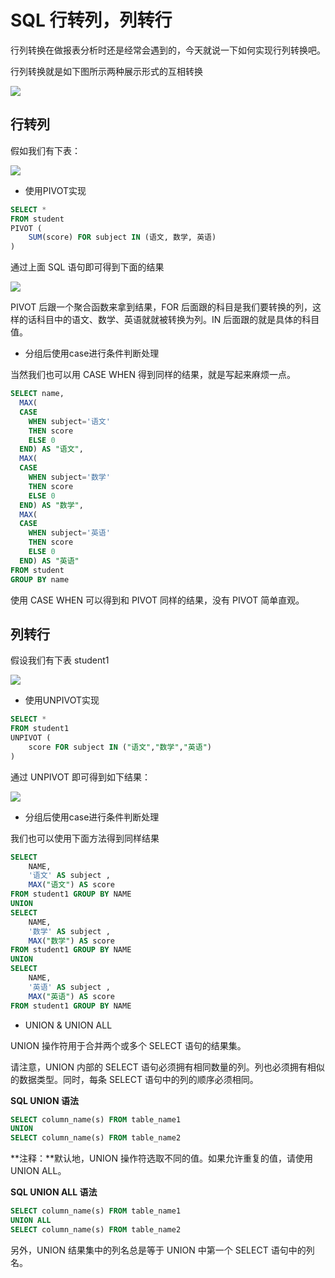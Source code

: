 # SQL 行转列，列转行

行列转换在做报表分析时还是经常会遇到的，今天就说一下如何实现行列转换吧。

行列转换就是如下图所示两种展示形式的互相转换

![](https://cdn.jsdelivr.net/gh/LesanOuO/images/img/行转列1.png)

## 行转列

假如我们有下表：

![](https://cdn.jsdelivr.net/gh/LesanOuO/images/img/行转列2.png)

- 使用PIVOT实现

```sql
SELECT *
FROM student
PIVOT (
    SUM(score) FOR subject IN (语文, 数学, 英语)
)
```

通过上面 SQL 语句即可得到下面的结果

![](https://cdn.jsdelivr.net/gh/LesanOuO/images/img/行转列3.png)

PIVOT 后跟一个聚合函数来拿到结果，FOR 后面跟的科目是我们要转换的列，这样的话科目中的语文、数学、英语就就被转换为列。IN 后面跟的就是具体的科目值。

- 分组后使用case进行条件判断处理

当然我们也可以用 CASE WHEN 得到同样的结果，就是写起来麻烦一点。

```sql
SELECT name,
  MAX(
  CASE
    WHEN subject='语文'
    THEN score
    ELSE 0
  END) AS "语文",
  MAX(
  CASE
    WHEN subject='数学'
    THEN score
    ELSE 0
  END) AS "数学",
  MAX(
  CASE
    WHEN subject='英语'
    THEN score
    ELSE 0
  END) AS "英语"
FROM student
GROUP BY name
```

使用 CASE WHEN 可以得到和 PIVOT 同样的结果，没有 PIVOT 简单直观。



## 列转行

假设我们有下表 student1

![](https://cdn.jsdelivr.net/gh/LesanOuO/images/img/行转列3.png)

- 使用UNPIVOT实现

```sql
SELECT *
FROM student1
UNPIVOT (
    score FOR subject IN ("语文","数学","英语")
)
```

通过 UNPIVOT 即可得到如下结果：

![](https://cdn.jsdelivr.net/gh/LesanOuO/images/img/行转列5.png)

- 分组后使用case进行条件判断处理

我们也可以使用下面方法得到同样结果

```sql
SELECT
    NAME,
    '语文' AS subject ,
    MAX("语文") AS score
FROM student1 GROUP BY NAME
UNION
SELECT
    NAME,
    '数学' AS subject ,
    MAX("数学") AS score
FROM student1 GROUP BY NAME
UNION
SELECT
    NAME,
    '英语' AS subject ,
    MAX("英语") AS score
FROM student1 GROUP BY NAME
```

- UNION & UNION ALL

UNION 操作符用于合并两个或多个 SELECT 语句的结果集。

请注意，UNION 内部的 SELECT 语句必须拥有相同数量的列。列也必须拥有相似的数据类型。同时，每条 SELECT 语句中的列的顺序必须相同。

**SQL UNION 语法**

```sql
SELECT column_name(s) FROM table_name1
UNION
SELECT column_name(s) FROM table_name2
```

**注释：**默认地，UNION 操作符选取不同的值。如果允许重复的值，请使用 UNION ALL。

**SQL UNION ALL 语法**

```sql
SELECT column_name(s) FROM table_name1
UNION ALL
SELECT column_name(s) FROM table_name2
```

另外，UNION 结果集中的列名总是等于 UNION 中第一个 SELECT 语句中的列名。
